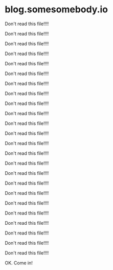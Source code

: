 # blog.somesomebody.io

Don't read this file!!!!

Don't read this file!!!!

Don't read this file!!!!

Don't read this file!!!!

Don't read this file!!!!

Don't read this file!!!!

Don't read this file!!!!

Don't read this file!!!!

Don't read this file!!!!

Don't read this file!!!!

Don't read this file!!!!

Don't read this file!!!!

Don't read this file!!!!

Don't read this file!!!!

Don't read this file!!!!

Don't read this file!!!!

Don't read this file!!!!

Don't read this file!!!!

Don't read this file!!!!

Don't read this file!!!!

Don't read this file!!!!

Don't read this file!!!!

Don't read this file!!!!

Don't read this file!!!!

OK. Come in!

